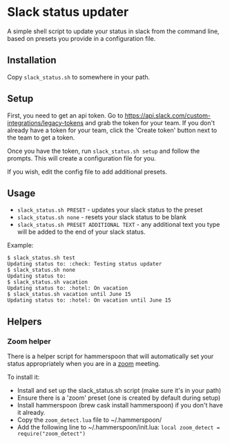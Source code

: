 # Slack status updater

A simple shell script to update your status in slack from the command line,
based on presets you provide in a configuration file.

## Installation

Copy `slack_status.sh` to somewhere in your path.

## Setup

First, you need to get an api token. Go to
<https://api.slack.com/custom-integrations/legacy-tokens> and grab the token
for your team. If you don't already have a token for your team, click the
'Create token' button next to the team to get a token.

Once you have the token, run `slack_status.sh setup` and follow the prompts.
This will create a configuration file for you.

If you wish, edit the config file to add additional presets.

## Usage

* `slack_status.sh PRESET` - updates your slack status to the preset
* `slack_status.sh none` - resets your slack status to be blank
* `slack_status.sh PRESET ADDITIONAL TEXT` - any additional text you type will
  be added to the end of your slack status.

Example:

```
$ slack_status.sh test
Updating status to: :check: Testing status updater
$ slack_status.sh none
Updating status to:
$ slack_status.sh vacation
Updating status to: :hotel: On vacation
$ slack_status.sh vacation until June 15
Updating status to: :hotel: On vacation until June 15
```

## Helpers

### Zoom helper

There is a helper script for hammerspoon that will automatically set your
status appropriately when you are in a [zoom](https://zoom.us) meeting.

To install it:

* Install and set up the slack_status.sh script (make sure it's in your path)
* Ensure there is a 'zoom' preset (one is created by default during setup)
* Install hammerspoon (brew cask install hammerspoon) if you don't have it already.
* Copy the `zoom_detect.lua` file to ~/.hammerspoon/
* Add the following line to ~/.hammerspoon/init.lua:
  `local zoom_detect = require("zoom_detect")`
